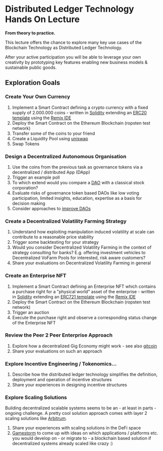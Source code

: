 # Distributed Ledger Technology Hands On Lecture

**From theory to practice.**   

This lecture offers the chance to explore many key use cases of the Blockchain Technology as Distributed Ledger Technology.   

After your active participation you will be able to leverage your own creativity by prototyping key features enabling new business models & sustainable public goods.    


## Exploration Goals
### Create Your Own Currency
1. Implement a Smart Contract defining a crypto currency with a fixed supply of 2.000.000 coins - written in [Solidity](https://soliditylang.org/) extending an [ERC20 template](https://wizard.openzeppelin.com/) using the [Remix IDE](https://remix.ethereum.org/)  
2. Deploy the Smart Contract on the Ethereum Blockchain (ropsten test network)  
3. Transfer some of the coins to your friend  
4. Create a Liquidity Pool using [uniswap](https://uniswap.org/)  
5. Swap Tokens  

### Design a Decentralized Autonomous Organisation
1. Use the coins from the previous task as governance tokens via a decentralized / distributed App (DApp)     
2. Trigger an example poll  
3. To which extend would you compare a [DAO](https://github.com/michael-spengler/distributed-ledger-technology-hands-on-lecture/blob/main/blockchain-and-defi-basics/daos.md) with a classical stock corporation?   
4. Evaluate risks of governance token based DAOs like low voting participation, limited insights, education, expertise as a basis for decision making  
5. Consider approaches to [improve DAOs](https://www.youtube.com/watch?v=wsoV1WpUYqc)   

### Create a Decentralized Volatility Farming Strategy
1. Understand how exploiting manipulation induced volatility at scale can contribute to a reasonable price stability  
2. Trigger some backtesting for your strategy    
3. Would you consider Decentralized Volatility Farming in the context of strategy consulting for banks? E.g. offering investment vehicles to Decentralized VoFarm Pools for interested, risk aware customers?   
4. Share your evaluations on Decentralized Volatility Farming in general  

### Create an Enterprise NFT 
1. Implement a Smart Contract defining an Enterprise NFT which contains a purchase right for a "physical world" asset of the enterprise - written in [Solidity](https://soliditylang.org/) extending an [ERC721 template](https://wizard.openzeppelin.com/#erc721) using the [Remix IDE](https://remix.ethereum.org/)   
2. Deploy the Smart Contract on the Ethereum Blockchain (ropsten test network)   
3. Trigger an auction   
4. Execute the purchase right and observe a corresponding status change of the Enterprise NFT  

### Review the Peer 2 Peer Enterprise Approach  
1. Explore how a decentralized Gig Economy might work - see also [gitcoin](https://gitcoin.co/)  
2. Share your evaluations on such an approach 

### Explore Incentive Engineering / Tokenomics...
1. Describe how the distributed ledger technology simplifies the definition, deployment and operation of incentive structures
2. Share your experiences in designing incentive structures

### Explore Scaling Solutions
Building decentralized scalable systems seems to be an - at least in parts - ongoing challenge. A pretty cool solution approach comes with layer 2 scaling solutions like [Arbitrum](https://github.com/michael-spengler/distributed-ledger-technology-hands-on-lecture/blob/main/blockchain-and-defi-basics/layer-2-scaling.md).  
1. Share your experiences with scaling solutions in the DeFi space  
2. [Gamestorm](https://gamestorming.com/) to come up with ideas on which applications / platforms etc. you would develop on - or migrate to - a blockchain based solution if decentralized systems already scaled like crazy :) 

